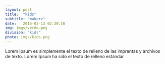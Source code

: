 ```yaml
---
layout: post
title:  "kids"
subtitle: "makerz"
date:   2015-02-13 02:30:16
img: imgs/verde.png
division: "kids"
photo: imgs/kids.png
---
```

Lorem Ipsum es simplemente el texto de relleno de las imprentas y archivos de texto. Lorem Ipsum ha sido el texto de relleno estándar 